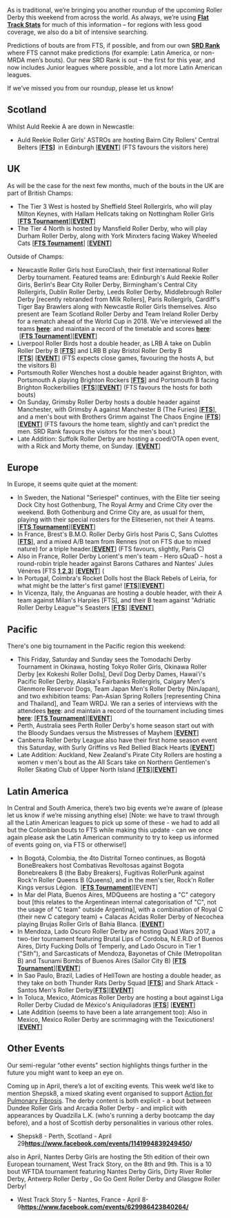 <html><body><p class="p1"><span class="s1">As is traditional, we’re bringing you another roundup of the upcoming Roller Derby this weekend from across the world. As always, we’re using <a href="http://flattrackstats.com/"><span class="s2"><b>Flat Track Stats</b></span></a> for much of this information – for regions with less good coverage, we also do a bit of intensive searching.</span></p>
<p class="p1"><span class="s1">Predictions of bouts are from FTS, if possible, and from our own <a href="http://aoanla.pythonanywhere.com/16-Dec-ranking.html"><span class="s2"><b>SRD Rank</b></span></a> where FTS cannot make predictions (for example: Latin America, or non-MRDA men’s bouts). Our new SRD Rank is out – the first for this year, and now includes Junior leagues where possible, and a lot more Latin American leagues.</span></p>
<p class="p1"><span class="s1">If we’ve missed you from our roundup, please let us know!</span></p>

<h2 class="p2"><span class="s1"><b>Scotland</b></span></h2>
<p class="p2">Whilst Auld Reekie A are down in Newcastle:</p>

<ul>
	<li class="p2">Auld Reekie Roller Girls' ASTROs are hosting Bairn City Rollers' Central Belters [<strong><a href="http://flattrackstats.com/node/91638">FTS</a>] </strong> in Edinburgh [<strong><a href="https://www.facebook.com/events/266862980403825/">EVENT</a></strong>] (FTS favours the visitors here)</li>
</ul>
<h2 class="p1">UK</h2>
<p class="p1"><span class="s1">As will be the case for the next few months, much of the bouts in the UK are part of British Champs:</span></p>

<ul class="ul1">
	<li class="li3">The Tier 3 West is hosted by Sheffield Steel Rollergirls, who will play Milton Keynes, with Hallam Hellcats taking on Nottingham Roller Girls [<strong><a href="http://flattrackstats.com/tournaments/88820/overview">FTS Tournament</a></strong>][<strong><a href="https://www.facebook.com/events/239299496524315/">EVENT</a></strong>]</li>
	<li class="li3">The Tier 4 North is hosted by Mansfield Roller Derby, who will play Durham Roller Derby, along with York Minxters facing Wakey Wheeled Cats [<strong><a href="http://flattrackstats.com/tournaments/88821/overview">FTS Tournament</a></strong>] [<strong><a href="https://www.facebook.com/events/1002205086551977/">EVENT</a></strong>]</li>
</ul>
Outside of Champs:
<ul>
	<li>Newcastle Roller Girls host EuroClash, their first international Roller Derby tournament. Featured teams are: Edinburgh's Auld Reekie Roller Girls, Berlin's Bear City Roller Derby, Birmingham's Central City Rollergirls, Dublin Roller Derby, Leeds Roller Derby, Middlebrough Roller Derby [recently rebranded from Milk Rollers], Paris Rollergirls, Cardiff's Tiger Bay Brawlers along with Newcastle Roller Girls themselves. Also present are Team Scotland Roller Derby and Team Ireland Roller Derby for a rematch ahead of the World Cup in 2018. We've interviewed all the teams <strong><a href="https://www.scottishrollerderbyblog.com/tag/euroclash/">here</a></strong>: and maintain a record of the timetable and scores <strong><a href="http://aoanla.pythonanywhere.com/euroclash2017.html">here</a></strong>:  [<strong><a href="http://flattrackstats.com/tournaments/89165/overview">FTS Tournament</a></strong>][<strong><a href="https://www.euro-clash.com/">EVENT</a></strong>]</li>
	<li>Liverpool Roller Birds host a double header, as LRB A take on Dublin Roller Derby B [<strong><a href="http://flattrackstats.com/bouts/89589/overview">FTS</a></strong>] and LRB B play Bristol Roller Derby B [<strong><a href="http://flattrackstats.com/node/89590">FTS</a></strong>] [<strong><a href="https://www.facebook.com/events/1759273730961715/">EVENT</a></strong>] (FTS expects close games, favouring the hosts A, but the visitors B)</li>
	<li>Portsmouth Roller Wenches host a double header against Brighton, with Portsmouth A playing Brighton Rockers [<strong><a href="http://flattrackstats.com/bouts/89718/overview">FTS</a></strong>] and Portsmouth B facing Brighton Rockerbillies [<strong><a href="http://flattrackstats.com/bouts/89719/overview">FTS</a></strong>][<strong><a href="https://www.facebook.com/events/1228722217209474/">EVENT</a></strong>] (FTS favours the hosts for both bouts)</li>
	<li>On Sunday, Grimsby Roller Derby hosts a double header against Manchester, with Grimsby A against Manchester B (The Furies) [<strong><a href="http://flattrackstats.com/node/91340">FTS</a></strong>], and a men's bout with Brothers Grimm against The Chaos Engine [<strong><a href="http://flattrackstats.com/node/91341">FTS</a></strong>] [<strong><a href="https://www.facebook.com/events/1840256462681593/">EVENT</a></strong>] (FTS favours the home team, slightly and can't predict the men. SRD Rank favours the visitors for the men's bout.)</li>
	<li>Late Addition: Suffolk Roller Derby are hosting a coed/OTA open event, with a Rick and Morty theme, on Sunday. [<strong><a href="https://www.facebook.com/events/226367947819238/">EVENT</a></strong>]</li>
</ul>
<h2 class="p2"><span class="s1"><b>Europe</b></span></h2>
<p class="p1"><span class="s1">In Europe, it seems quite quiet at the moment:</span></p>

<ul>
	<li class="p1">In Sweden, the National "Seriespel" continues, with the Elite tier seeing Dock City host Gothenburg, The Royal Army and Crime City over the weekend. Both Gothenburg and Crime City are, as usual for them, playing with their special rosters for the Eliteserien, not their A teams. [<strong><a href="http://flattrackstats.com/tournaments/88016/overview">FTS Tournament</a></strong>][<strong><a href="https://www.facebook.com/events/181497872337641/">EVENT</a></strong>]</li>
	<li class="p1">In France, Brest's B.M.O. Roller Derby Girls host Paris C, Sans Culottes [<strong><a href="http://flattrackstats.com/node/90750">FTS</a></strong>], and a mixed A/B team from Rennes (not on FTS due to mixed nature) for a triple header.[<strong><a href="https://www.facebook.com/events/1392299100831415/">EVENT</a></strong>] (FTS favours, slightly, Paris C)</li>
	<li class="p1">Also in France, Roller Derby Lorient's men's team - Hero sQuaD - host a round-robin triple header against Barons Cathares and Nantes' Jules Vénères [FTS <strong><a href="http://flattrackstats.com/bouts/91812/overview">1</a></strong>,<strong><a href="http://flattrackstats.com/bouts/91811">2</a></strong>,<strong><a href="http://flattrackstats.com/bouts/91810">3</a></strong>] [<strong><a href="https://www.facebook.com/events/621759811356646/">EVENT</a></strong>] (</li>
	<li class="p1">In Portugal, Coimbra's Rocket Dolls host the Black Rebels of Leiria, for what might be the latter's first game! [<strong><a href="http://flattrackstats.com/node/91198">FTS</a></strong>][<strong><a href="https://www.facebook.com/events/181208009049940/">EVENT</a></strong>]</li>
	<li class="p1">In Vicenza, Italy, the Anguanas are hosting a double header, with their A team against Milan's Harpies [FTS], and their B team against "Adriatic Roller Derby League"'s Seasters [<strong><a href="http://flattrackstats.com/node/91350">FTS</a></strong>] [<strong><a href="https://www.facebook.com/events/762566380559610/">EVENT</a></strong>]</li>
</ul>
<h2 class="p2"><span class="s1"><b>Pacific</b></span></h2>
There's one big tournament in the Pacific region this weekend:
<ul>
	<li>This Friday, Saturday and Sunday sees the Tomodachi Derby Tournament in Okinawa, hosting Tokyo Roller Girls, Okinawa Roller Derby [ex Kokeshi Roller Dolls], Devil Dog Derby Dames, Hawai'i's Pacific Roller Derby, Alaska's Fairbanks Rollergirls, Calgary Men's Glenmore Reservoir Dogs, Team Japan Men's Roller Derby (NinJapan), and two exhibition teams: Pan-Asian Spring Rollers [representing China and Thailand], and Team WRDJ. We ran a series of interviews with the attendees <strong><a href="https://www.scottishrollerderbyblog.com/tag/tomodachi-derby-tournament/">here</a></strong>: and maintain a record of the tournament including times <strong><a href="http://aoanla.pythonanywhere.com/tomodachi2017.html">here</a></strong>: [<strong><a href="http://flattrackstats.com/tournaments/88944/overview">FTS Tournament</a></strong>][<strong><a href="https://www.facebook.com/events/1785628121710300/">EVENT</a></strong>]</li>
	<li>Perth, Australia sees Perth Roller Derby's home season start out with the Bloody Sundaes versus the Mistresses of Mayhem [<strong><a href="https://www.facebook.com/events/1529125043781853/">EVENT</a></strong>]</li>
	<li>Canberra Roller Derby League also have their first home season event this Saturday, with Surly Griffins vs Red Bellied Black Hearts [<strong><a href="https://www.facebook.com/events/1327843497281260/">EVENT</a></strong>]</li>
	<li>Late Addition: Auckland, New Zealand's Pirate City Rollers are hosting a women v men's bout as the All Scars take on Northern Gentlemen's Roller Skating Club of Upper North Island [<strong><a href="http://flattrackstats.com/bouts/91926">FTS</a></strong>][<strong><a href="https://www.facebook.com/events/742692985888247/permalink/750181818472697/">EVENT</a></strong>]</li>
</ul>
<h2><span class="s1"><b>Latin America</b></span></h2>
<p class="p2">In Central and South America, there’s two big events we’re aware of (please let us know if we’re missing anything else) [Note: we have to trawl through all the Latin American leagues to pick up some of these - we had to add all but the Colombian bouts to FTS while making this update - can we once again please ask the Latin American community to try to keep us informed of events going on, via FTS or otherwise!]</p>

<ul>
	<li class="p2">In Bogotá, Colombia, the 4to Distrital Torneo continues, as Bogotá BoneBreakers host Combativas Revoltosas against Bogota Bonebreakers B (the Baby Breakers), Fugitivas RollerPunk against Rock'n Roller Queens B (Queens), and in the men's tier, Rock'n Roller Kings versus Légion.  [<strong><a href="http://flattrackstats.com/tournaments/90589/overview">FTS Tournament</a></strong>][EVENT]</li>
	<li class="p2">In Mar del Plata, Buenos Aires, MDQueens are hosting a "C" category bout [this relates to the Argentinean internal categorisation of "C", not the usage of "C team" outside Argentina], with a combination of Royal C (their new C category team) + Calacas Acidas Roller Derby of Necochea playing Brujas Roller Girls of Bahía Blanca. [<strong><a href="https://www.facebook.com/events/399943677042965/">EVENT</a></strong>]</li>
	<li class="p2">In Mendoza, Lado Oscuro Roller Derby are hosting Quad Wars 2017, a two-tier tournament featuring Brutal Lips of Cordoba, N.E.R.D of Buenos Aires, Dirty Fucking Dolls of Temperly, and Lado Oscuro in Tier 1 ("Sith"), and Sarcasticats of Mendoza, Bayonetas of Chile (Metropolitan B) and Tsunami Bombs of Buenos Aires (Sailor City B) [<strong><a href="http://flattrackstats.com/tournaments/91785">FTS Tournament</a></strong>][<strong><a href="https://www.facebook.com/events/165740553910490/">EVENT</a></strong>]</li>
	<li class="p2">In Sao Paulo, Brazil, Ladies of HellTown are hosting a double header, as they take on both Thunder Rats Derby Squad [<strong><a href="http://flattrackstats.com/bouts/91799/overview">FTS</a></strong>] and Shark Attack - Santos Men's Roller Derby[<strong><a href="http://flattrackstats.com/bouts/91800">FTS</a></strong>][<strong><a href="https://www.facebook.com/events/131538207375173/">EVENT</a></strong>]</li>
	<li class="p2">In Toluca, Mexico, Atómicas Roller Derby are hosting a bout against Liga Roller Derby Ciudad de México's Aniquiladoras [<strong><a href="http://flattrackstats.com/bouts/91804/overview">FTS</a></strong>] [<strong><a href="https://www.facebook.com/events/1931712807058730/">EVENT</a></strong>]</li>
	<li class="p2">Late Addition (seems to have been a late arrangement too): Also in Mexico, Mexico Roller Derby are scrimmaging with the Texicutioners! [<strong><a href="https://www.facebook.com/events/392694417765504/">EVENT</a></strong>]</li>
</ul>
<h2 class="p2"><span class="s1"><b>Other Events</b></span></h2>
<p class="p1"><span class="s1">Our semi-regular “other events” section highlights things further in the future you might want to keep an eye on.</span></p>
<p class="p1">Coming up in April, there’s a lot of exciting events. This week we’d like to mention Shepsk8, a mixed skating event organised to support <a id="js_2lq" class=" UFICommentActorName" href="https://www.facebook.com/actionpulmonaryfibrosis/?rc=p">Action for Pulmonary Fibrosis</a>. The derby content is both explicit - a bout between Dundee Roller Girls and Arcadia Roller Derby - and implicit with appearances by Quadzilla L.K. (who's running a derby bootcamp the day before), and a host of Scottish derby personalities in various other roles.</p>

<ul>
	<li class="p1">Shepsk8 - Perth, Scotland - April 29<strong><a href="https://www.facebook.com/events/1141994839249450/">https://www.facebook.com/events/1141994839249450</a>/</strong></li>
</ul>
also in April, Nantes Derby Girls are hosting the 5th edition of their own European tournament, West Track Story, on the 8th and 9th. This is a 10 bout WFTDA tournament featuring Nantes Derby Girls, Dirty River Roller Derby, <span class="text_exposed_show">Antwerp Roller Derby , Go Go Gent Roller Derby and Glasgow Roller Derby!</span>
<ul>
	<li>West Track Story 5 - Nantes, France - April 8-9<strong><a href="https://www.facebook.com/events/629986423840264/">https://www.facebook.com/events/629986423840264/</a></strong></li>
</ul></body></html>
